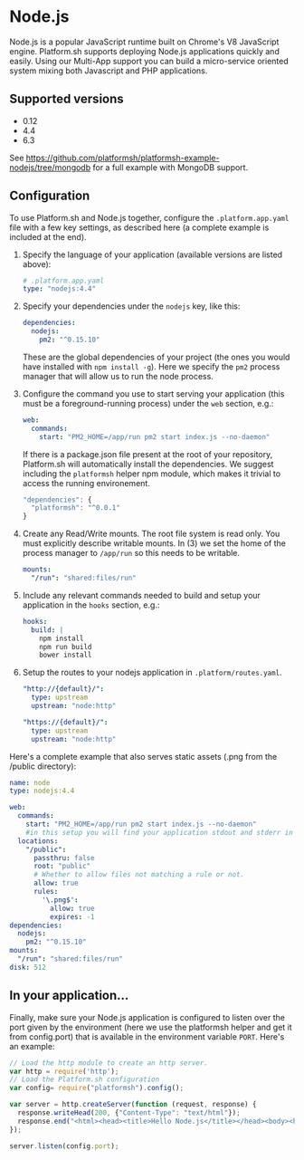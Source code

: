# Node.js

Node.js is a popular JavaScript runtime built on Chrome's V8 JavaScript engine.
Platform.sh supports deploying Node.js applications quickly and easily. Using
our Multi-App support you can build a micro-service oriented system mixing both
Javascript and PHP applications.

## Supported versions

* 0.12
* 4.4
* 6.3

See https://github.com/platformsh/platformsh-example-nodejs/tree/mongodb for a
full example with MongoDB support.

## Configuration

To use Platform.sh and Node.js together, configure the ``.platform.app.yaml``
file with a few key settings, as described here (a complete example is included
at the end).

1. Specify the language of your application (available versions are listed above):

   ```yaml
   # .platform.app.yaml
   type: "nodejs:4.4"
   ```

2. Specify your dependencies under the `nodejs` key, like this:

   ```yaml
   dependencies:
     nodejs:
       pm2: "^0.15.10"
   ```

   These are the global dependencies of your project (the ones you would have
   installed with `npm install -g`). Here we specify the `pm2` process manager
   that will allow us to run the node process.

3. Configure the command you use to start serving your application (this must
   be a foreground-running process) under the `web` section, e.g.:

   ```yaml
   web:
     commands:
       start: "PM2_HOME=/app/run pm2 start index.js --no-daemon"
   ```

   If there is a package.json file present at the root of your repository,
   Platform.sh will automatically install the dependencies. We suggest including
   the `platformsh` helper npm module, which makes it trivial to access the
   running environement.

   ```javascript
   "dependencies": {
     "platformsh": "^0.0.1"
   }
   ```

4. Create any Read/Write mounts. The root file system is read only.
   You must explicitly describe writable mounts. In (3) we set the
   home of the process manager to `/app/run` so this needs to be writable.

   ```yaml
   mounts:
     "/run": "shared:files/run"
   ```

5. Include any relevant commands needed to build and setup your application in
   the `hooks` section, e.g.:

   ```yaml
   hooks:
     build: |
       npm install
       npm run build
       bower install
   ```

6. Setup the routes to your nodejs application in `.platform/routes.yaml`.

   ```yaml
   "http://{default}/":
     type: upstream
     upstream: "node:http"

   "https://{default}/":
     type: upstream
     upstream: "node:http"
   ```

Here's a complete example that also serves static assets (.png from the /public directory):

```yaml
name: node
type: nodejs:4.4

web:
  commands:
    start: "PM2_HOME=/app/run pm2 start index.js --no-daemon"
    #in this setup you will find your application stdout and stderr in /app/run/logs
  locations:
    "/public":
      passthru: false
      root: "public"
      # Whether to allow files not matching a rule or not.
      allow: true
      rules:
        '\.png$':
          allow: true
          expires: -1
dependencies:
  nodejs:
    pm2: "^0.15.10"
mounts:
  "/run": "shared:files/run"
disk: 512
```

## In your application...
Finally, make sure your Node.js application is configured to listen over the
port given by the environment (here we use the platformsh helper and get it
from config.port) that is available in the environment variable ``PORT``.
Here's an example:

```javascript
// Load the http module to create an http server.
var http = require('http');
// Load the Platform.sh configuration
var config= require("platformsh").config();

var server = http.createServer(function (request, response) {
  response.writeHead(200, {"Content-Type": "text/html"});
  response.end("<html><head><title>Hello Node.js</title></head><body><h1><img src='public/js.png'>Hello Node.js</h1><h3>Platform configuration:</h3><pre>"+JSON.stringify(config, null, 4) + "</pre></body></html>");
});

server.listen(config.port);
```
